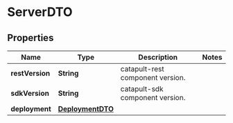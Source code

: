 

# ServerDTO


## Properties

| Name | Type | Description | Notes |
|------------ | ------------- | ------------- | -------------|
|**restVersion** | **String** | catapult-rest component version. |  |
|**sdkVersion** | **String** | catapult-sdk component version. |  |
|**deployment** | [**DeploymentDTO**](DeploymentDTO.md) |  |  |



